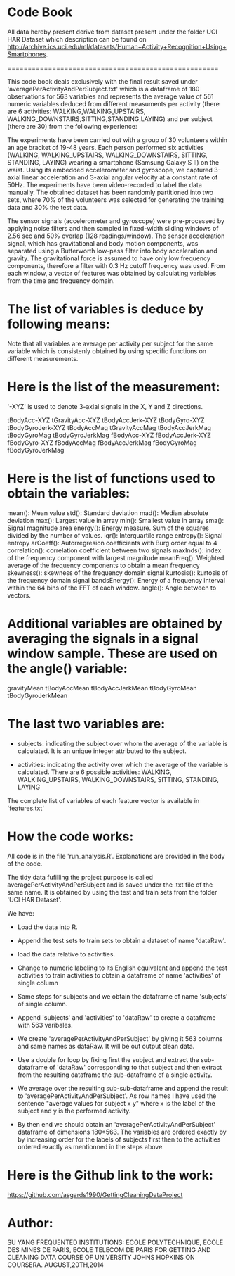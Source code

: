    Code Book
===============

All data hereby present derive from dataset present under the folder UCI HAR Dataset which description 
can be found on http://archive.ics.uci.edu/ml/datasets/Human+Activity+Recognition+Using+Smartphones.

====================================================

This code book deals exclusively with the final result saved under 'averagePerActivityAndPerSubject.txt'
which is a dataframe of 180 observations for 563 variables and represents the average value of 561 numeric
variables deduced from different measuments per activity (there are 6 activities: WALKING,WALKING_UPSTAIRS,
WALKING_DOWNSTAIRS,SITTING,STANDING,LAYING) and per subject (there are 30) from the following experience:

The experiments have been carried out with a group of 30 volunteers within an age bracket of 19-48 years. 
Each person performed six activities (WALKING, WALKING_UPSTAIRS, WALKING_DOWNSTAIRS, SITTING, STANDING, LAYING) 
wearing a smartphone (Samsung Galaxy S II) on the waist. Using its embedded accelerometer and gyroscope, 
we captured 3-axial linear acceleration and 3-axial angular velocity at a constant rate of 50Hz. 
The experiments have been video-recorded to label the data manually. The obtained dataset has been randomly 
partitioned into two sets, where 70% of the volunteers was selected for generating the training data and 30% the test data. 

The sensor signals (accelerometer and gyroscope) were pre-processed by applying noise filters and then sampled 
in fixed-width sliding windows of 2.56 sec and 50% overlap (128 readings/window). The sensor acceleration signal,
which has gravitational and body motion components, was separated using a Butterworth low-pass filter into body 
acceleration and gravity. The gravitational force is assumed to have only low frequency components, therefore 
a filter with 0.3 Hz cutoff frequency was used. From each window, a vector of features was obtained by calculating 
variables from the time and frequency domain.

The list of variables is deduce by following means:
====================================================

Note that all variables are average per activity per subject for the same variable which is consistenly obtained by
using specific functions on different measurements. 

Here is the list of the measurement:
====================================
'-XYZ' is used to denote 3-axial signals in the X, Y and Z directions.

tBodyAcc-XYZ
tGravityAcc-XYZ
tBodyAccJerk-XYZ
tBodyGyro-XYZ
tBodyGyroJerk-XYZ
tBodyAccMag
tGravityAccMag
tBodyAccJerkMag
tBodyGyroMag
tBodyGyroJerkMag
fBodyAcc-XYZ
fBodyAccJerk-XYZ
fBodyGyro-XYZ
fBodyAccMag
fBodyAccJerkMag
fBodyGyroMag
fBodyGyroJerkMag

Here is the list of functions used to obtain the variables:
===========================================================

mean(): Mean value
std(): Standard deviation
mad(): Median absolute deviation 
max(): Largest value in array
min(): Smallest value in array
sma(): Signal magnitude area
energy(): Energy measure. Sum of the squares divided by the number of values. 
iqr(): Interquartile range 
entropy(): Signal entropy
arCoeff(): Autorregresion coefficients with Burg order equal to 4
correlation(): correlation coefficient between two signals
maxInds(): index of the frequency component with largest magnitude
meanFreq(): Weighted average of the frequency components to obtain a mean frequency
skewness(): skewness of the frequency domain signal 
kurtosis(): kurtosis of the frequency domain signal 
bandsEnergy(): Energy of a frequency interval within the 64 bins of the FFT of each window.
angle(): Angle between to vectors.

Additional variables are obtained by averaging the signals in a signal window sample. These are used on the angle() variable:
============================================================================================================================

gravityMean
tBodyAccMean
tBodyAccJerkMean
tBodyGyroMean
tBodyGyroJerkMean

The last two variables are:
===========================

- subjects: indicating the subject over whom the average of the variable is calculated. It is an unique integer attributed to the subject.

- activities: indicating the activity over which the average of the variable is calculated. There are 6 possible activities:
	      WALKING, WALKING_UPSTAIRS, WALKING_DOWNSTAIRS, SITTING, STANDING, LAYING


The complete list of variables of each feature vector is available in 'features.txt'

How the code works:
===================

All code is in the file 'run_analysis.R'. Explanations are provided in the body of the code.

The tidy data fufilling the project purpose is called averagePerActivityAndPerSubject and is saved
under the .txt file of the same name. It is obtained by using the test and train sets from the folder
'UCI HAR Dataset'.

We have:
- Load the data into R.
- Append the test sets to train sets to obtain a dataset of name 'dataRaw'.
- load the data relative to activities. 
- Change to numeric labeling to its English equivalent and append the test activities to train activities 
to obtain a dataframe of name 'activities' of single column
- Same steps for subjects and we obtain the dataframe of name 'subjects' of single column.
- Append 'subjects' and 'activities' to 'dataRaw' to create a dataframe with 563 varibales.
- We create 'averagePerActivityAndPerSubject' by giving it 563 columns and same names as dataRaw.
It will be out output clean data.
- Use a double for loop by fixing first the subject and extract the sub-dataframe of 'dataRaw' corresponding 
to that subject and then extract from the resulting dataframe the sub-dataframe of a single activity. 
- We average over the resulting sub-sub-dataframe and append the result to 'averagePerActivityAndPerSubject'.
As row names I have used the sentence "average values for subject x y" where x is the label of the subject and
y is the performed activity.

- By then end we should obtain an 'averagePerActivityAndPerSubject' dataframe of dimensions 180*563. The variables
are ordered exactly by by increasing order for the labels of subjects first then to the activities ordered exactly
as mentionned in the steps above.

Here is the Github link to the work:
====================================
https://github.com/asgards1990/GettingCleaningDataProject

Author:
=========
SU YANG
FREQUENTED INSTITUTIONS: ECOLE POLYTECHNIQUE, ECOLE DES MINES DE PARIS, ECOLE TELECOM DE PARIS
FOR GETTING AND CLEANING DATA COURSE OF UNIVERSITY JOHNS HOPKINS ON COURSERA.
AUGUST,20TH,2014